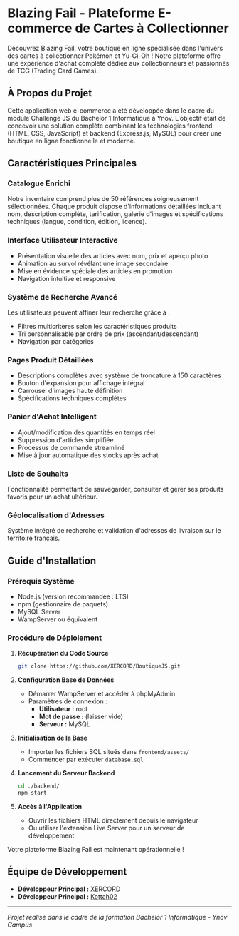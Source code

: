 # **Blazing Fail - Plateforme E-commerce de Cartes à Collectionner**

Découvrez Blazing Fail, votre boutique en ligne spécialisée dans l'univers des cartes à collectionner Pokémon et Yu-Gi-Oh ! Notre plateforme offre une expérience d'achat complète dédiée aux collectionneurs et passionnés de TCG (Trading Card Games).

## **À Propos du Projet**

Cette application web e-commerce a été développée dans le cadre du module Challenge JS du Bachelor 1 Informatique à Ynov. L'objectif était de concevoir une solution complète combinant les technologies frontend (HTML, CSS, JavaScript) et backend (Express.js, MySQL) pour créer une boutique en ligne fonctionnelle et moderne.

## **Caractéristiques Principales**

### **Catalogue Enrichi**
Notre inventaire comprend plus de 50 références soigneusement sélectionnées. Chaque produit dispose d'informations détaillées incluant nom, description complète, tarification, galerie d'images et spécifications techniques (langue, condition, édition, licence).

### **Interface Utilisateur Interactive**
- Présentation visuelle des articles avec nom, prix et aperçu photo
- Animation au survol révélant une image secondaire
- Mise en évidence spéciale des articles en promotion
- Navigation intuitive et responsive

### **Système de Recherche Avancé**
Les utilisateurs peuvent affiner leur recherche grâce à :
- Filtres multicritères selon les caractéristiques produits
- Tri personnalisable par ordre de prix (ascendant/descendant)
- Navigation par catégories

### **Pages Produit Détaillées**
- Descriptions complètes avec système de troncature à 150 caractères
- Bouton d'expansion pour affichage intégral
- Carrousel d'images haute définition
- Spécifications techniques complètes

### **Panier d'Achat Intelligent**
- Ajout/modification des quantités en temps réel
- Suppression d'articles simplifiée
- Processus de commande streamliné
- Mise à jour automatique des stocks après achat

### **Liste de Souhaits**
Fonctionnalité permettant de sauvegarder, consulter et gérer ses produits favoris pour un achat ultérieur.

### **Géolocalisation d'Adresses**
Système intégré de recherche et validation d'adresses de livraison sur le territoire français.

## **Guide d'Installation**

### **Prérequis Système**
- Node.js (version recommandée : LTS)
- npm (gestionnaire de paquets)
- MySQL Server
- WampServer ou équivalent

### **Procédure de Déploiement**

1. **Récupération du Code Source**
   ```bash
   git clone https://github.com/XERCORD/BoutiqueJS.git
   ```

2. **Configuration Base de Données**
   - Démarrer WampServer et accéder à phpMyAdmin
   - Paramètres de connexion :
     - **Utilisateur :** root
     - **Mot de passe :** (laisser vide)
     - **Serveur :** MySQL

3. **Initialisation de la Base**
   - Importer les fichiers SQL situés dans `frontend/assets/`
   - Commencer par exécuter `database.sql`

4. **Lancement du Serveur Backend**
   ```bash
   cd ./backend/
   npm start
   ```

5. **Accès à l'Application**
   - Ouvrir les fichiers HTML directement depuis le navigateur
   - Ou utiliser l'extension Live Server pour un serveur de développement

Votre plateforme Blazing Fail est maintenant opérationnelle !

## **Équipe de Développement**

- **Développeur Principal :** [XERCORD](https://github.com/XERCORD)
- **Développeur Principal :** [Kottah02](https://github.com/Kottah02)

---

*Projet réalisé dans le cadre de la formation Bachelor 1 Informatique - Ynov Campus*